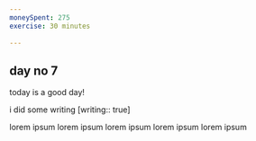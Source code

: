 ```yaml
---
moneySpent: 275
exercise: 30 minutes
 
---
```

## day no 7
today is a good day!
 

i did some writing [writing:: true]

lorem ipsum lorem ipsum lorem ipsum lorem ipsum lorem ipsum
